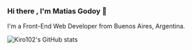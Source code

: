 ### Hi there , I'm Matias Godoy 👋
I'm a Front-End Web Developer from Buenos Aires, Argentina.

<!--
**Kiro102/Kiro102** is a ✨ _special_ ✨ repository because its `README.md` (this file) appears on your GitHub profile.

Here are some ideas to get you started:

- 🔭 I’m currently working on ...
- 🌱 I’m currently learning ...
- 👯 I’m looking to collaborate on ...
- 🤔 I’m looking for help with ...
- 💬 Ask me about ...
- 📫 How to reach me: ...
- 😄 Pronouns: ...
- ⚡ Fun fact: ...
-->
![Kiro102's GitHub stats](https://github-readme-stats.vercel.app/api?username=Kiro102&show_icons=true&theme=radical)
